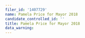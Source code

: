 ```yaml
---
filer_id: '1407729'
name: Pamela Price for Mayor 2018
candidate_controlled_id: ''
title: Pamela Price for Mayor 2018
data_warning: 
---
```

